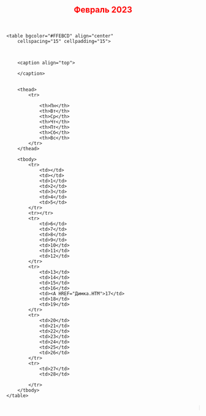 <!DOCTYPE html>
<html>
  
<body>
   <BR>
    <h2 align="center" style="color: red;">
        Февраль 2023
    </h2>
    <br />

      
    <table bgcolor="#FFEBCD" align="center" 
        cellspacing="15" cellpadding="15">
          
      
  
        <caption align="top">
           
        </caption>
  
       
        <thead>
            <tr>
                
                <th>Пн</th>
                <th>Вт</th>
                <th>Ср</th>
                <th>Чт</th>
                <th>Пт</th>
                <th>Сб</th>
                <th>Вс</th>
            </tr>
        </thead>
          
        <tbody>
            <tr>
                <td></td>
                <td></td>
                <td>1</td>
                <td>2</td>
                <td>3</td>
                <td>4</td>
                <td>5</td>
            </tr>
            <tr></tr>
            <tr>
                <td>6</td>
                <td>7</td>
                <td>8</td>
                <td>9</td>
                <td>10</td>
                <td>11</td>
                <td>12</td>
            </tr>
            <tr>
                <td>13</td>
                <td>14</td>
                <td>15</td>
                <td>16</td>
                <td><A HREF="Димка.HTM">17</td>
                <td>18</td>
                <td>19</td>
            </tr>
            <tr>
                <td>20</td>
                <td>21</td>
                <td>22</td>
                <td>23</td>
                <td>24</td>
                <td>25</td>
                <td>26</td>
            </tr>
            <tr>
                <td>27</td>
                <td>28</td>
                
            </tr>
        </tbody>
    </table>
</body>

<MARQUEE><FONT COLOR="000000" SIZE="4"> <B> P.S. Нажми на сегодняшнее число</B></FONT></MARQUEE>
